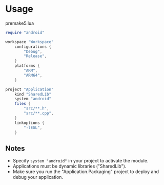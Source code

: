 # Usage
premake5.lua
```lua
require "android"

workspace "Workspace"
	configurations {
		"Debug",
		"Release",
	}
	platforms {
		"ARM",
		"ARM64",
	}

project "Application"
	kind "SharedLib"
	system "android"
	files {
		"src/**.h",
		"src/**.cpp",
	}
	linkoptions {
		"-lEGL",
	}
```

## Notes
* Specify `system "android"` in your project to activate the module.
* Applications must be dynamic libraries ("SharedLib").
* Make sure you run the "Application.Packaging" project to deploy and debug your application.
